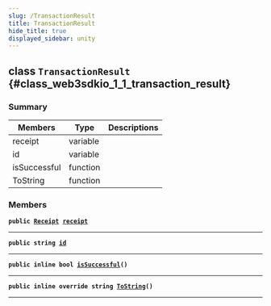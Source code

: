 ```yaml
---
slug: /TransactionResult
title: TransactionResult
hide_title: true
displayed_sidebar: unity
---
```


## class `TransactionResult` {#class_web3sdkio_1_1_transaction_result}

### Summary

| Members      | Type     | Descriptions |
| ------------ | -------- | ------------ |
| receipt      | variable |              |
| id           | variable |              |
| isSuccessful | function |              |
| ToString     | function |              |

### Members

**`public `[`Receipt`](docs/unity/Receipt.md#struct_web3sdkio_1_1_receipt)` `[`receipt`](#class_web3sdkio_1_1_transaction_result_1a43906eaec4db5192518da598ae40d73b)**

---

**`public string `[`id`](#class_web3sdkio_1_1_transaction_result_1a8154e364fc22f35bfdcddcb561855a5b)**

---

**`public inline bool `[`isSuccessful`](#class_web3sdkio_1_1_transaction_result_1a684f96f6d5cf3dd55b758843ac7065de)`()`**

---

**`public inline override string `[`ToString`](#class_web3sdkio_1_1_transaction_result_1ab6e684a229e9e766fbb6013ef7b63b13)`()`**

---
